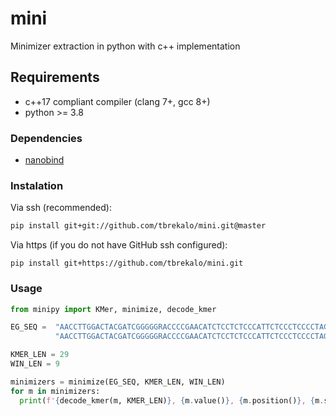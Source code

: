 # mini
Minimizer extraction in python with c++ implementation

## Requirements
- c++17 compliant compiler (clang 7+, gcc 8+)
- python >= 3.8

### Dependencies
- [nanobind](https://github.com/wjakob/nanobind)

### Instalation

Via ssh (recommended):
```bash
pip install git+git://github.com/tbrekalo/mini.git@master
```

Via https (if you do not have GitHub ssh configured):
```
pip install git+https://github.com/tbrekalo/mini.git
```

### Usage
```python
from minipy import KMer, minimize, decode_kmer

EG_SEQ =  "AACCTTGGACTACGATCGGGGGRACCCCGAACATCTCCTCTCCCATTCTCCCTCCCCTAGAGATTCATTC" \
          "AACCTTGGACTACGATCGGGGGRACCCCGAACATCTCCTCTCCCATTCTCCCTCCCCTAGAGATTCATTC"

KMER_LEN = 29
WIN_LEN = 9

minimizers = minimize(EG_SEQ, KMER_LEN, WIN_LEN)
for m in minimizers:
  print(f'{decode_kmer(m, KMER_LEN)}, {m.value()}, {m.position()}, {m.strand()}')
```

